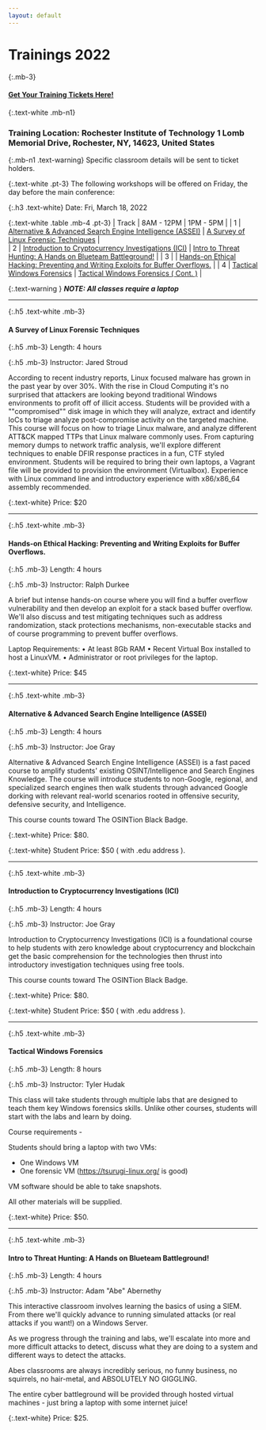 ```yaml
---
layout: default
---
```

# Trainings 2022

{:.mb-3}
#### [Get Your Training Tickets Here!](https://events.eventzilla.net/e/bsides-rochester-2022--training-workshops-2138818190)

{:.text-white .mb-n1}
### Training Location: Rochester Institute of Technology 1 Lomb Memorial Drive, Rochester, NY, 14623, United States

{:.mb-n1 .text-warning}
Specific classroom details will be sent to ticket holders.

{:.text-white .pt-3}
The following workshops will be offered on Friday, the day before the main conference:

{:.h3 .text-white}
Date: Fri, March 18, 2022

{:.text-white .table .mb-4 .pt-3}
| Track | 8AM - 12PM | 1PM - 5PM |
| 1 | [Alternative & Advanced Search Engine Intelligence (ASSEI)](#alternative--advanced-search-engine-intelligence-assei)  | [A Survey of Linux Forensic Techniques](#a-survey-of-linux-forensic-techniques)  |  
| 2 | [Introduction to Cryptocurrency Investigations (ICI)](#introduction-to-cryptocurrency-investigations-ici) | [Intro to Threat Hunting: A Hands on Blueteam Battleground!](#intro-to-threat-hunting-a-hands-on-blueteam-battleground) |
| 3 | | [Hands-on Ethical Hacking: Preventing and Writing Exploits for Buffer Overflows.](#hands-on-ethical-hacking-preventing-and-writing-exploits-for-buffer-overflows) |
| 4 | [Tactical Windows Forensics](#tactical-windows-forensics) | [Tactical Windows Forensics ( Cont. )](#tactical-windows-forensics) |

{:.text-warning }
***NOTE: All classes require a laptop***

***

{:.h5 .text-white .mb-3}
#### A Survey of Linux Forensic Techniques

{:.h5 .mb-3}
Length: 4 hours

{:.h5 .mb-3}
Instructor: Jared Stroud

According to recent industry reports, Linux focused malware has grown in the past year by over 30%. With the rise in 
Cloud Computing it's no surprised that attackers are looking beyond traditional Windows environments to profit off of 
illicit access. Students will be provided with a ""compromised"" disk image in which they will analyze, extract and 
identify IoCs to triage analyze post-compromise activity on the targeted machine. This course will focus on how to 
triage Linux malware, and analyze different ATT&CK mapped TTPs that Linux malware commonly uses. From capturing memory
dumps to network traffic analysis, we'll explore different techniques to enable DFIR response practices in a fun, CTF 
styled environment. Students will be required to bring their own laptops, a Vagrant file will be provided to provision 
the environment (Virtualbox). Experience with Linux command line and introductory experience with x86/x86_64 assembly
recommended.

{:.text-white}
Price: $20

***

{:.h5 .text-white .mb-3}
#### Hands-on Ethical Hacking: Preventing and Writing Exploits for Buffer Overflows.

{:.h5 .mb-3}
Length: 4 hours

{:.h5 .mb-3}
Instructor: Ralph Durkee

A brief but intense hands-on course where you will find a buffer overflow vulnerability and then develop an exploit for
a stack based buffer overflow.  We'll also discuss and test mitigating techniques such as address randomization, stack
protections mechanisms, non-executable stacks and of course programming to prevent buffer overflows.

Laptop Requirements:
• At least 8Gb RAM
• Recent Virtual Box installed to host a LinuxVM.
• Administrator or root privileges for the laptop.

{:.text-white}
Price: $45

***

{:.h5 .text-white .mb-3}
#### Alternative & Advanced Search Engine Intelligence (ASSEI)

{:.h5 .mb-3}
Length: 4 hours

{:.h5 .mb-3}
Instructor: Joe Gray

Alternative & Advanced Search Engine Intelligence (ASSEI) is a fast paced course to amplify students' existing
OSINT/Intelligence and Search Engines Knowledge. The course will introduce students to non-Google, regional, and 
specialized search engines then walk students through advanced Google dorking with relevant real-world scenarios rooted
in offensive security, defensive security, and Intelligence.

This course counts toward The OSINTion Black Badge.

{:.text-white}
Price: $80.

{:.text-white}
Student Price: $50 ( with .edu address ).

***

{:.h5 .text-white .mb-3}
#### Introduction to Cryptocurrency Investigations (ICI)

{:.h5 .mb-3}
Length: 4 hours

{:.h5 .mb-3}
Instructor: Joe Gray

Introduction to Cryptocurrency Investigations (ICI) is a foundational course to help students with zero knowledge about 
cryptocurrency and blockchain get the basic comprehension for the technologies then thrust into introductory 
investigation techniques using free tools.

This course counts toward The OSINTion Black Badge.

{:.text-white}
Price: $80.

{:.text-white}
Student Price: $50 ( with .edu address ).

***

{:.h5 .text-white .mb-3}
#### Tactical Windows Forensics

{:.h5 .mb-3}
Length: 8 hours

{:.h5 .mb-3}
Instructor: Tyler Hudak

This class will take students through multiple labs that are designed to teach them key Windows forensics skills. Unlike
other courses, students will start with the labs and learn by doing.

Course requirements  -

Students should bring a laptop with two VMs:
- One Windows VM
- One forensic VM (https://tsurugi-linux.org/ is good)

VM software should be able to take snapshots.

All other materials will be supplied.

{:.text-white}
Price: $50.

***

{:.h5 .text-white .mb-3}
#### Intro to Threat Hunting: A Hands on Blueteam Battleground!

{:.h5 .mb-3}
Length: 4 hours

{:.h5 .mb-3}
Instructor: Adam "Abe" Abernethy

This interactive classroom involves learning the basics of using a SIEM.  From there we'll quickly advance to running 
simulated attacks (or real attacks if you want!) on a Windows Server.

As we progress through the training and labs, we'll escalate into more and more difficult attacks to detect, discuss 
what they are doing to a system and different ways to detect the attacks.

Abes classrooms are always incredibly serious, no funny business, no squirrels, no hair-metal, and ABSOLUTELY NO GIGGLING.

The entire cyber battleground will be provided through hosted virtual machines - just bring a laptop with some internet 
juice!

{:.text-white}
Price: $25.
